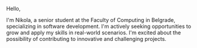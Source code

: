 Hello,

I'm Nikola, a senior student at the Faculty of Computing in Belgrade, specializing in software development. I'm actively seeking opportunities to grow and apply my skills in real-world scenarios.
I'm excited about the possibility of contributing to innovative and challenging projects.
